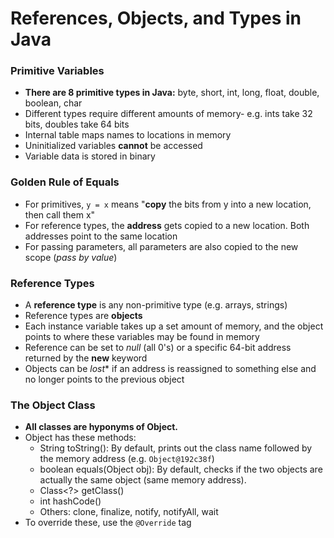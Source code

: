 # References, Objects, and Types in Java


### Primitive Variables
 - **There are 8 primitive types in Java:** byte, short, int, long, float, double, boolean, char
 - Different types require different amounts of memory- e.g. ints take 32 bits, doubles take 64 bits
 - Internal table maps names to locations in memory
 - Uninitialized variables **cannot** be accessed
 - Variable data is stored in binary

### Golden Rule of Equals
 - For primitives, `y = x` means "**copy** the bits from y into a new location, then call them x"
 - For reference types, the **address** gets copied to a new location. Both addresses point to the same location
 - For passing parameters, all parameters are also copied to the new scope (*pass by value*)

### Reference Types
 - A **reference type** is any non-primitive type (e.g. arrays, strings)
 - Reference types are **objects**
 - Each instance variable takes up a set amount of memory, and the object points to where these variables may be found in memory
 - Reference can be set to *null* (all 0's) or a specific 64-bit address returned by the **new** keyword
 - Objects can be *lost** if an address is reassigned to something else and no longer points to the previous object
 
### The Object Class
 - **All classes are hyponyms of Object.**
 - Object has these methods:
    - String toString(): By default, prints out the class name followed by the memory address (e.g. `Object@192c38f`)
    - boolean equals(Object obj): By default, checks if the two objects are actually the same object (same memory address).
    - Class<?> getClass()
    - int hashCode()
    - Others: clone, finalize, notify, notifyAll, wait
 - To override these, use the `@Override` tag